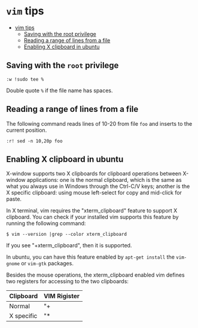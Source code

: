 # `vim` tips

- [vim tips](#)
	- [Saving with the root privilege](#)
	- [Reading a range of lines from a file](#)
	- [Enabling X clipboard in ubuntu](#)

## Saving with the `root` privilege
```
:w !sudo tee %
```
Double quote `%` if the file name has spaces.

## Reading a range of lines from a file
The following command reads lines of 10-20 from file `foo` and inserts to the current position.
```
:r! sed -n 10,20p foo
```

## Enabling X clipboard in ubuntu

X-window supports two X clipboards for clipboard operations between X-window applications: one is the normal clipboard, which is the same as what you always use in Windows through the Ctrl-C/V keys; another is the X specific clipboard: using mouse left-select for copy and mid-click for paste.

In X terminal, vim requires the "xterm_clipboard" feature to support X clipboard. You can check if your installed vim supports this feature by running the following command:

```
$ vim --version |grep --color xterm_clipboard
```

If you see "+xterm_clipboard", then it is supported. 

In ubuntu, you can have this feature enabled by `apt-get install` the `vim-gnome` or `vim-gtk` packages.

Besides the mouse operations, the xterm_clipboard enabled vim defines two registers for accessing to the two clipboards:

Clipboard                   | VIM Rigister
----------------------------| ------------
Normal                      | "+
X specific                  | "*




